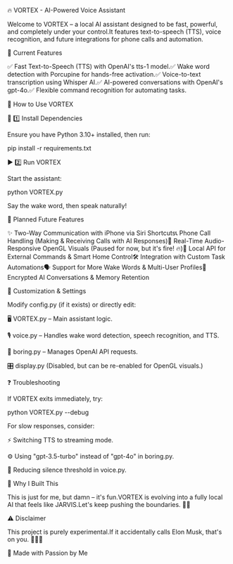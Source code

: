 🔥 VORTEX - AI-Powered Voice Assistant

Welcome to VORTEX – a local AI assistant designed to be fast, powerful, and completely under your control.It features text-to-speech (TTS), voice recognition, and future integrations for phone calls and automation.

🎯 Current Features

✅ Fast Text-to-Speech (TTS) with OpenAI's tts-1 model.✅ Wake word detection with Porcupine for hands-free activation.✅ Voice-to-text transcription using Whisper AI.✅ AI-powered conversations with OpenAI's gpt-4o.✅ Flexible command recognition for automating tasks.

🚀 How to Use VORTEX

📌 1️⃣ Install Dependencies

Ensure you have Python 3.10+ installed, then run:

pip install -r requirements.txt

▶ 2️⃣ Run VORTEX

Start the assistant:

python VORTEX.py

Say the wake word, then speak naturally!

🔮 Planned Future Features

✨ Two-Way Communication with iPhone via Siri Shortcuts📞 Phone Call Handling (Making & Receiving Calls with AI Responses)🎨 Real-Time Audio-Responsive OpenGL Visuals (Paused for now, but it's fire! 🔥)🔌 Local API for External Commands & Smart Home Control🛠 Integration with Custom Task Automations🗣 Support for More Wake Words & Multi-User Profiles🔐 Encrypted AI Conversations & Memory Retention

📌 Customization & Settings

Modify config.py (if it exists) or directly edit:

🖥 VORTEX.py – Main assistant logic.

🎙 voice.py – Handles wake word detection, speech recognition, and TTS.

🔗 boring.py – Manages OpenAI API requests.

🎛 display.py (Disabled, but can be re-enabled for OpenGL visuals.)

❓ Troubleshooting

If VORTEX exits immediately, try:

python VORTEX.py --debug

For slow responses, consider:

⚡ Switching TTS to streaming mode.

⚙ Using "gpt-3.5-turbo" instead of "gpt-4o" in boring.py.

🎤 Reducing silence threshold in voice.py.

🎤 Why I Built This

This is just for me, but damn – it's fun.VORTEX is evolving into a fully local AI that feels like JARVIS.Let's keep pushing the boundaries. 🚀🔥

⚠ Disclaimer

This project is purely experimental.If it accidentally calls Elon Musk, that's on you. 🤖📞💥

💙 Made with Passion by Me

